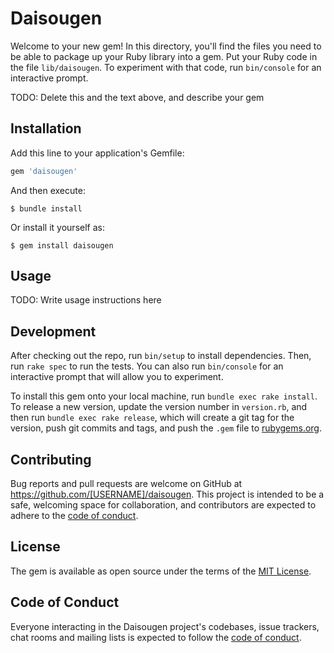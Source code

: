# Daisougen

Welcome to your new gem! In this directory, you'll find the files you need to be able to package up your Ruby library into a gem. Put your Ruby code in the file `lib/daisougen`. To experiment with that code, run `bin/console` for an interactive prompt.

TODO: Delete this and the text above, and describe your gem

## Installation

Add this line to your application's Gemfile:

```ruby
gem 'daisougen'
```

And then execute:

    $ bundle install

Or install it yourself as:

    $ gem install daisougen

## Usage

TODO: Write usage instructions here

## Development

After checking out the repo, run `bin/setup` to install dependencies. Then, run `rake spec` to run the tests. You can also run `bin/console` for an interactive prompt that will allow you to experiment.

To install this gem onto your local machine, run `bundle exec rake install`. To release a new version, update the version number in `version.rb`, and then run `bundle exec rake release`, which will create a git tag for the version, push git commits and tags, and push the `.gem` file to [rubygems.org](https://rubygems.org).

## Contributing

Bug reports and pull requests are welcome on GitHub at https://github.com/[USERNAME]/daisougen. This project is intended to be a safe, welcoming space for collaboration, and contributors are expected to adhere to the [code of conduct](https://github.com/[USERNAME]/daisougen/blob/master/CODE_OF_CONDUCT.md).


## License

The gem is available as open source under the terms of the [MIT License](https://opensource.org/licenses/MIT).

## Code of Conduct

Everyone interacting in the Daisougen project's codebases, issue trackers, chat rooms and mailing lists is expected to follow the [code of conduct](https://github.com/[USERNAME]/daisougen/blob/master/CODE_OF_CONDUCT.md).
